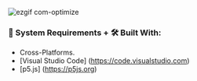 ![ezgif com-optimize](https://user-images.githubusercontent.com/45048950/98022132-2dcbc000-1e40-11eb-92ba-7df76bf17509.gif)


### 🧰 System Requirements + 🛠️ Built With:

* Cross-Platforms.
* [Visual Studio Code] (https://code.visualstudio.com)
* [p5.js] (https://p5js.org)



